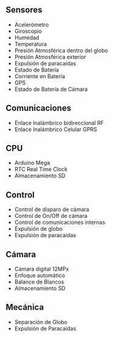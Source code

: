 ## Sensores
* Acelerómetro
* Giroscopio
* Humedad
* Temperatura
* Presión Atmosférica dentro del globo
* Presión Atmosférica exterior
* Expulsión de paracaídas
* Estado de Batería
* Corriente en Batería
* GPS
* Estado de Batería de Cámara

## Comunicaciones
* Enlace Inalámbrico bidireccional RF
* Enlace Inalámbrico Celular GPRS

## CPU
* Arduino Mega
* RTC Real Time Clock
* Almacenamiento SD

## Control
* Control de disparo de cámara
* Control de On/Off de cámara
* Control de comunicaciones internas
* Expulsión de globo
* Expulsión de paracaídas

## Cámara
* Cámara digital 12MPx
* Enfoque automático
* Balance de Blancos
* Almacenamiento SD

## Mecánica
* Separación de Globo
* Expulsión de Paracaídas
